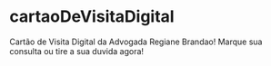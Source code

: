 # cartaoDeVisitaDigital
Cartão de Visita Digital da Advogada Regiane Brandao! Marque sua consulta ou tire a sua duvida agora!
